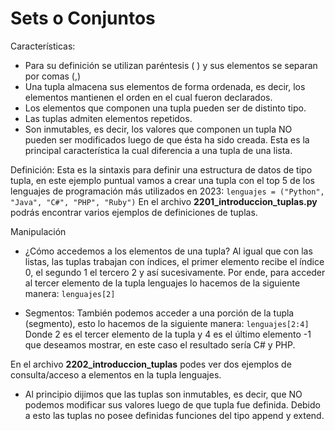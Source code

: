 # Sets o Conjuntos

Características:
* Para su definición se utilizan paréntesis ( ) y sus elementos se separan por comas (,)
* Una tupla almacena sus elementos de forma ordenada, es decir, los elementos mantienen el orden en el cual fueron declarados.
* Los elementos que componen una tupla pueden ser de distinto tipo.
* Las tuplas admiten elementos repetidos.
* Son inmutables, es decir, los valores que componen un tupla NO pueden ser modificados luego de que ésta ha sido creada. Esta es la principal característica la cual diferencia a una tupla de una lista.

Definición:
Esta es la sintaxis para definir una estructura de datos de tipo tupla, en este ejemplo puntual vamos a crear una tupla con el top 5 de los lenguajes de programación más utilizados en 2023:
`lenguajes = ("Python", "Java", "C#", "PHP", "Ruby")`
En el archivo **2201_introduccion_tuplas.py** podrás encontrar varios ejemplos de definiciones de tuplas.

Manipulación
* ¿Cómo accedemos a los elementos de una tupla?
Al igual que con las listas, las tuplas trabajan con índices, el primer elemento recibe el índice 0, el segundo 1 el tercero 2 y así sucesivamente. Por ende, para acceder al tercer elemento de la tupla lenguajes lo hacemos de la siguiente manera: 
`lenguajes[2]`

* Segmentos:
También podemos acceder a una porción de la tupla (segmento), esto lo hacemos de la siguiente manera:
`lenguajes[2:4]`
Donde 2 es el tercer elemento de la tupla y 4 es el último elemento -1 que deseamos mostrar, en este caso el resultado sería C# y PHP.

En el archivo **2202_introduccion_tuplas** podes ver dos ejemplos de consulta/acceso a elementos en la tupla lenguajes.

* Al principio dijimos que las tuplas son inmutables, es decir, que NO podemos modificar sus valores luego de que tupla fue definida.  Debido a esto las tuplas no posee definidas funciones del tipo append y extend.